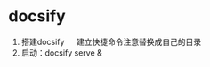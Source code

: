 

# docsify

<!-- 
基于Linux服务器Docsify配置搭建个人学习网站（笔记）
https://blog.csdn.net/qq_38347393/article/details/126633742

    ln -s /usr/software/nodejs/bin/npm /usr/local/bin/  建立快捷命令注意替换成自己的目录
如果提示找不到docsify命令
http://t.zoukankan.com/sillage-p-15638434.html
-->

1. 搭建docsify
&emsp; 建立快捷命令注意替换成自己的目录  
2. 启动：docsify serve &  

